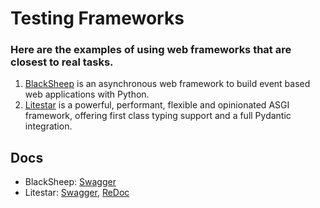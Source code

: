 # Testing Frameworks

### Here are the examples of using web frameworks that are closest to real tasks.

1. [BlackSheep](https://github.com/Neoteroi/BlackSheep) is an asynchronous web framework to build event based web applications with Python.
2. [Litestar](https://github.com/litestar-org/litestar) is a powerful, performant, flexible and opinionated ASGI framework, offering first class typing support and a full Pydantic integration.

## Docs
* BlackSheep: [Swagger](http://localhost:8000/docs#/)
* Litestar: [Swagger](http://localhost:5000/schema/swagger#/), [ReDoc](http://localhost:5000/schema/redoc#/)
